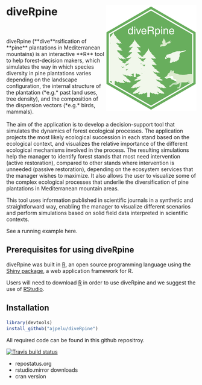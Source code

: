 # diveRpine <img src="man/figures/logo.png" align="right" width="240"/>

<br>
<br>
diveRpine (**dive**rsification of **pine** plantations in Mediterranean mountains) is an interactive **R** tool to help forest-decision makers, which simulates the way in which species diversity in pine plantations varies depending on the landscape configuration, the internal structure of the plantation (*e.g.* past land uses, tree density), and the composition of the dispersion vectors (*e.g.* birds, mammals). 
<br>
<br>
The aim of the application is to develop a decision-support tool that simulates the dynamics of forest ecological processes. The application projects the most likely ecological succession in each stand based on the ecological context, and visualizes the relative importance of the different ecological mechanisms involved in the process. The resulting simulations help the manager to identify forest stands that most need intervention (active restoration), compared to other stands where intervention is unneeded (passive restoration), depending on the ecosystem services that the manager wishes to maximize. It also allows the user to visualize some of the complex ecological processes that underlie the diversification of pine plantations in Mediterranean mountain areas.

This tool uses information published in scientific journals in a synthetic and straightforward way, enabling the manager to visualize different scenarios and perform simulations based on solid field data interpreted in scientific contexts.

See a running example here.

## Prerequisites for using diveRpine
diveRpine was built in [R](https://www.r-project.org), an open source programming language using the [Shiny package](https://shiny.rstudio.com), a web application framework for R. 

Users will need to download [R](https://cran.uni-muenster.de/) in order to use diveRpine and we suggest the use of [RStudio](https://www.rstudio.com). 

## Installation 

``` r
library(devtools)
install_github("ajpelu/diveRpine")
```


All required code can be found in this github repositroy.






<!-- badges: start -->
  [![Travis build status](https://travis-ci.org/ajpelu/diveRpine.svg?branch=master)](https://travis-ci.org/ajpelu/diveRpine)
  <!-- badges: end -->









- repostatus.org
- rstudio.mirror downloads
- cran version




